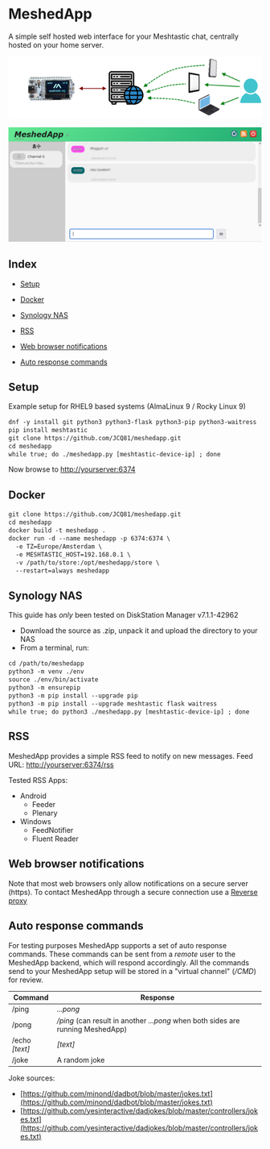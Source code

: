# MeshedApp

A simple self hosted web interface for your Meshtastic chat,  centrally hosted on your home server. 

![](./img/mappinfr1.png)

![](./img/example1.png)

## Index

- [Setup](#setup)
- [Docker](#docker)
- [Synology NAS](#synology-nas)

- [RSS](#rss)
- [Web browser notifications](#web-browser-notifications)
- [Auto response commands](#auto-response-commands)

## Setup

Example setup for RHEL9 based systems (AlmaLinux 9 / Rocky Linux 9)

```
dnf -y install git python3 python3-flask python3-pip python3-waitress
pip install meshtastic
git clone https://github.com/JCQ81/meshedapp.git
cd meshedapp
while true; do ./meshedapp.py [meshtastic-device-ip] ; done
```

Now browse to [http://yourserver:6374](http://yourserver:6374)

## Docker

```
git clone https://github.com/JCQ81/meshedapp.git
cd meshedapp
docker build -t meshedapp .
docker run -d --name meshedapp -p 6374:6374 \
  -e TZ=Europe/Amsterdam \
  -e MESHTASTIC_HOST=192.168.0.1 \
  -v /path/to/store:/opt/meshedapp/store \
  --restart=always meshedapp 
```

## Synology NAS

This guide has _only_ been tested on DiskStation Manager v7.1.1-42962

- Download the source as .zip, unpack it and upload the directory to your NAS
- From a terminal, run:

```
cd /path/to/meshedapp
python3 -m venv ./env
source ./env/bin/activate
python3 -m ensurepip
python3 -m pip install --upgrade pip
python3 -m pip install --upgrade meshtastic flask waitress
while true; do python3 ./meshedapp.py [meshtastic-device-ip] ; done
```

## RSS

MeshedApp provides a simple RSS feed to notify on new messages. 
Feed URL: [http://yourserver:6374/rss](http://yourserver:6374/rss)

Tested RSS Apps:

- Android
  - Feeder
  - Plenary
- Windows
  - FeedNotifier
  - Fluent Reader

## Web browser notifications

Note that most web browsers only allow notifications on a secure server (https). To contact MeshedApp through a secure connection use a [Reverse proxy](https://en.wikipedia.org/wiki/Reverse_proxy)

## Auto response commands

For testing purposes MeshedApp supports a set of auto response commands. These commands can be sent from a _remote_ user to the MeshedApp backend, which will respond accordingly. All the commands send to your MeshedApp setup will be stored in a "virtual channel" (_/CMD_) for review.

| Command | Response |
|-|-|
| /ping | _...pong_ |
| /pong | _/ping_ (can result in another _...pong_ when both sides are running MeshedApp) |
| /echo _[text]_ | _[text]_ |
| /joke | A random joke |

Joke sources:
- [https://github.com/minond/dadbot/blob/master/jokes.txt](https://github.com/minond/dadbot/blob/master/jokes.txt)
- [https://github.com/yesinteractive/dadjokes/blob/master/controllers/jokes.txt](https://github.com/yesinteractive/dadjokes/blob/master/controllers/jokes.txt)
